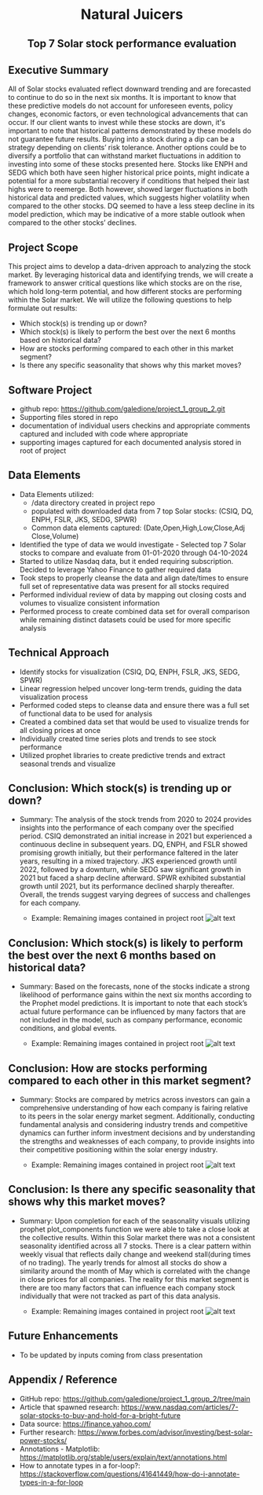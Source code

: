 <H1 style="text-align: center;">Natural Juicers</H1>
<H2 style="text-align: center;">Top 7 Solar stock performance evaluation</H2>

## Executive Summary

All of Solar stocks evaluated reflect downward trending and are forecasted to continue to do so in the next six months. It is important to know that these predictive models do not account for unforeseen events, policy changes, economic factors, or even technological advancements that can occur. If our client wants to invest while these stocks are down, it's important to note that historical patterns demonstrated by these models do not guarantee future results.
Buying into a stock during a dip can be a strategy depending on clients’ risk tolerance. Another options could be to diversify a portfolio that can withstand market fluctuations in addition to investing into some of these stocks presented here.
Stocks like ENPH and SEDG which both have seen higher historical price points, might indicate a potential for a more substantial recovery if conditions that helped their last highs were to reemerge. Both however, showed larger fluctuations in both historical data and predicted values, which suggests higher volatility when compared to the other stocks.
DQ seemed to have a less steep decline in its model prediction, which may be indicative of a more stable outlook when compared to the other stocks’ declines. 

## Project Scope
This project aims to develop a data-driven approach to analyzing the stock market. By leveraging historical data and identifying trends, we will create a framework to answer critical questions like which stocks are on the rise, which hold long-term potential, and how different stocks are performing within the Solar market. We will utilize the following questions to help formulate out results: 
- Which stock(s) is trending up or down?
- Which stock(s) is likely to perform the best over the next 6 months based on historical data?
- How are stocks performing compared to each other in this market segment?
- Is there any specific seasonality that shows why this market moves?

## Software Project
- github repo: https://github.com/galedione/project_1_group_2.git
- Supporting files stored in repo
- documentation of individual users checkins and appropriate comments captured and included with code where appropriate
- supporting images captured for each documented analysis stored in root of project

## Data Elements
- Data Elements utilized: 
    - /data directory created in project repo
    - populated with downloaded data from 7 top Solar stocks: (CSIQ, DQ, ENPH, FSLR, JKS, SEDG, SPWR)
    - Common data elements captured: (Date,Open,High,Low,Close,Adj Close,Volume)
- Identified the type of data we would investigate - Selected top 7 Solar stocks to compare and evaluate from 01-01-2020 through 04-10-2024
- Started to utilize Nasdaq data, but it ended requiring subscription. Decided to leverage Yahoo Finance to gather required data
- Took steps to properly cleanse the data and align date/times to ensure full set of representative data was present for all stocks required
- Performed individual review of data by mapping out closing costs and volumes to visualize consistent information
- Performed process to create combined data set for overall comparison while remaining distinct datasets could be used for more specific analysis

## Technical Approach
- Identify stocks for visualization (CSIQ, DQ, ENPH, FSLR, JKS, SEDG, SPWR)
- Linear regression helped uncover long-term trends, guiding the data visualization process
- Performed coded steps to cleanse data and ensure there was a full set of functional data to be used for analysis
- Created a combined data set that would be used to visualize trends for all closing prices at once 
- Individually created time series plots and trends to see stock performance
- Utilized prophet libraries to create predictive trends and extract seasonal trends and visualize

## Conclusion: Which stock(s) is trending up or down?
- Summary: The analysis of the stock trends from 2020 to 2024 provides insights into the performance of each company over the specified period. CSIQ demonstrated an initial increase in 2021 but experienced a continuous decline in subsequent years. DQ, ENPH, and FSLR showed promising growth initially, but their performance faltered in the later years, resulting in a mixed trajectory. JKS experienced growth until 2022, followed by a downturn, while SEDG saw significant growth in 2021 but faced a sharp decline afterward. SPWR exhibited substantial growth until 2021, but its performance declined sharply thereafter. Overall, the trends suggest varying degrees of success and challenges for each company.

    - Example: Remaining images contained in project root
![alt text](fslr_trend.png)

## Conclusion: Which stock(s) is likely to perform the best over the next 6 months based on historical data?
- Summary: Based on the forecasts, none of the stocks indicate a strong likelihood of performance gains within the next six months according to the Prophet model predictions. It is important to note that each stock’s actual future performance can be influenced by many factors that are not included in the model, such as company performance, economic conditions, and global events.

    - Example: Remaining images contained in project root
![alt text](fslr_predict.png)


## Conclusion: How are stocks performing compared to each other in this market segment?
- Summary: Stocks are compared by metrics across investors can gain a comprehensive understanding of how each company is fairing relative to its peers in the solar energy market segment. Additionally, conducting fundamental analysis and considering industry trends and competitive dynamics can further inform investment decisions and by understanding the strengths and weaknesses of each company, to provide insights into their competitive positioning within the solar energy industry. 

    - Example: Remaining images contained in project root
![alt text](all_compare.png)


## Conclusion: Is there any specific seasonality that shows why this market moves?
- Summary: Upon completion for each of the seasonality visuals utilizing prophet plot_components function we were able to take a close look at the collective results. Within this Solar market there was not a consistent seasonality identified across all 7 stocks. There is a clear pattern within weekly visual that reflects daily change and weekend stall(during times of no trading). The yearly trends for almost all stocks do show a similarity around the month of May which is correlated with the change in close prices for all companies. The reality for this market segment is there are too many factors that can influence each company stock individually that were not tracked as part of this data analysis.

    - Example: Remaining images contained in project root
![alt text](sedg_season.png)

## Future Enhancements
- To be updated by inputs coming from class presentation

## Appendix / Reference
- GitHub repo: https://github.com/galedione/project_1_group_2/tree/main
- Article that spawned research: https://www.nasdaq.com/articles/7-solar-stocks-to-buy-and-hold-for-a-bright-future
- Data source: https://finance.yahoo.com/
- Further research: https://www.forbes.com/advisor/investing/best-solar-power-stocks/
- Annotations - Matplotlib: https://matplotlib.org/stable/users/explain/text/annotations.html
- How to annotate types in a for-loop?: https://stackoverflow.com/questions/41641449/how-do-i-annotate-types-in-a-for-loop 
